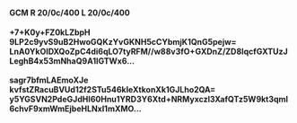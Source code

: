 #### GCM R 20/0c/400 L 20/0c/400
**+7+K0y+FZ0kLZbpH**<br/>**9LP2c9yvS9uB2HwoGQKzYvGKNH5cCYbmjK1QnG5pejw=**<br/>**LnA0YkOIDXQoZpC4di6qLO7tyRFM//w88v3fO+GXDnZ/ZD8IqcfGXTUzJLeghB4x53mNhaQ9A1IGTWx6...**<br/><br/>
**sagr7bfmLAEmoXJe**<br/>**kvfstZRacuBVUd12f2STu546kIeXtkonXk1GJLho2QA=**<br/>**y5YGSVN2PdeGJdHI60Hnu1YRD3Y6Xtd+NRMyxczl3XafQTz5W9kt3qmI6chvF9xmWmEjbeHLNxI1mXMO...**